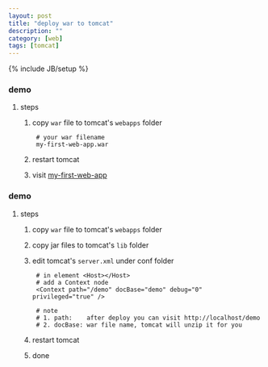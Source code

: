 ```yaml
---
layout: post
title: "deploy war to tomcat"
description: ""
category: [web]
tags: [tomcat]
---
```

{% include JB/setup %}


### demo

1. steps

    1. copy `war` file to tomcat's `webapps` folder

            # your war filename
            my-first-web-app.war

    1. restart tomcat

    1. visit [my-first-web-app](http://localhost:8080/)

### demo

1. steps

    1. copy `war` file to tomcat's `webapps` folder

    1. copy jar files to tomcat's `lib` folder

    1. edit tomcat's `server.xml` under conf folder

            # in element <Host></Host>
            # add a Context node
            <Context path="/demo" docBase="demo" debug="0" privileged="true" />

            # note
            # 1. path:    after deploy you can visit http://localhost/demo
            # 2. docBase: war file name, tomcat will unzip it for you

    1. restart tomcat

    1. done
